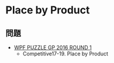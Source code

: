 # Place by Product

## 問題
- [WPF PUZZLE GP 2016 ROUND 1](../questions/wpfpgp2016-1.md)
	- Competitive17-19. Place by Product
